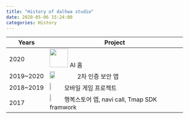 ```yaml
---
title: "History of dalhwa studio"
date: 2020-05-06 15:24:00
categories: History
---
```


| Years | Project |
| - | - |
| 2020 | <img src="https://user-images.githubusercontent.com/64881706/82163721-cd73b100-98e7-11ea-9295-35e93432b37d.jpg" width = "50" height = "50"> AI 홈  |
| 2019~2020 | <img src="https://user-images.githubusercontent.com/64881706/82164542-1b8ab380-98ec-11ea-90e7-d90b2b976971.png" width = "20%" height = "20%" >  2차 인증 보안 앱|
| 2018~2019 | <img src="https://user-images.githubusercontent.com/64881706/82165206-1f6c0500-98ef-11ea-9c79-c53647884ac4.png" width="10%" height="5%"> 모바일 게임 프로젝트 |
| 2017 | <img src="https://user-images.githubusercontent.com/64881706/82165392-cc468200-98ef-11ea-850e-077871e1fcea.png" width="10%" height="10%"> 행복스토어 앱, navi call, Tmap SDK framwork |



